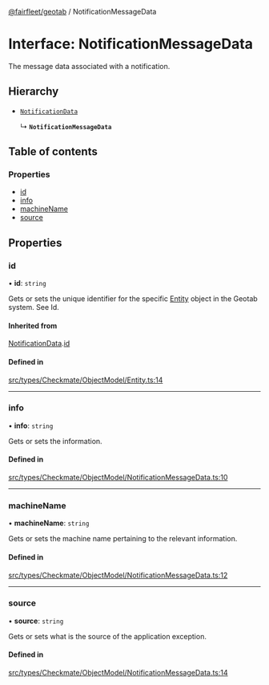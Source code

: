 [@fairfleet/geotab](../README.md) / NotificationMessageData

# Interface: NotificationMessageData

The message data associated with a notification.

## Hierarchy

- [`NotificationData`](NotificationData.md)

  ↳ **`NotificationMessageData`**

## Table of contents

### Properties

- [id](NotificationMessageData.md#id)
- [info](NotificationMessageData.md#info)
- [machineName](NotificationMessageData.md#machinename)
- [source](NotificationMessageData.md#source)

## Properties

### id

• **id**: `string`

Gets or sets the unique identifier for the specific [Entity](Entity.md) object in the Geotab system. See Id.

#### Inherited from

[NotificationData](NotificationData.md).[id](NotificationData.md#id)

#### Defined in

[src/types/Checkmate/ObjectModel/Entity.ts:14](https://github.com/fairfleet/geotab/blob/ff38bfc/src/types/Checkmate/ObjectModel/Entity.ts#L14)

___

### info

• **info**: `string`

Gets or sets the information.

#### Defined in

[src/types/Checkmate/ObjectModel/NotificationMessageData.ts:10](https://github.com/fairfleet/geotab/blob/ff38bfc/src/types/Checkmate/ObjectModel/NotificationMessageData.ts#L10)

___

### machineName

• **machineName**: `string`

Gets or sets the machine name pertaining to the relevant information.

#### Defined in

[src/types/Checkmate/ObjectModel/NotificationMessageData.ts:12](https://github.com/fairfleet/geotab/blob/ff38bfc/src/types/Checkmate/ObjectModel/NotificationMessageData.ts#L12)

___

### source

• **source**: `string`

Gets or sets what is the source of the application exception.

#### Defined in

[src/types/Checkmate/ObjectModel/NotificationMessageData.ts:14](https://github.com/fairfleet/geotab/blob/ff38bfc/src/types/Checkmate/ObjectModel/NotificationMessageData.ts#L14)
